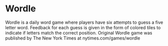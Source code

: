 # Wordle

Wordle is a daily word game where players have six attempts to guess a five letter word. Feedback for each guess is given in the form of colored tiles to indicate if letters match the correct position.
Original Wordle game was published by The New York Times at nytimes.com/games/wordle
